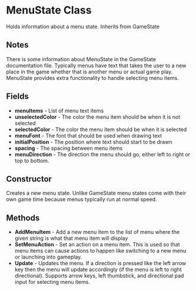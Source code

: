 # MenuState Class
Holds information about a menu state. Inherits from GameState

## Notes
There is some information about MenuState in the GameState documentation file. Typically menus have text that takes the user to a new place in the game whether that is another menu or actual game play. MenuState provides extra functionality to handle selecting menu items.

## Fields
- **menuItems** - List of menu text items
- **unselectedColor** - The color the menu item should be when it is not selected
- **selectedColor** - The color the menu item should be when it is selected
- **menuFont** - The font that should be used when drawing text
- **initialPosition** - The position where text should start to be drawn
- **spacing** - The spacing between menu items
- **menuDirection** - The direction the menu should go, either left to right or top to bottom.

## Constructor
Creates a new menu state. Unlike GameState menu states come with their own game time because menus typically run at normal speed.

## Methods
- **AddMenuItem** - Add a new menu item to the list of menu where the given string is what that menu item will display
- **SetMenuAction** - Set an action on a menu item. This is used so that menu items can cause actions to happen like switching to a new menu or launching into gameplay.
- **Update** - Updates the menu. If a direction is pressed like the left arrow key then the menu will update accordingly (if the menu is left to right directional). Supports arrow keys, left thumbstick, and directional pad input for selecting menu items.
